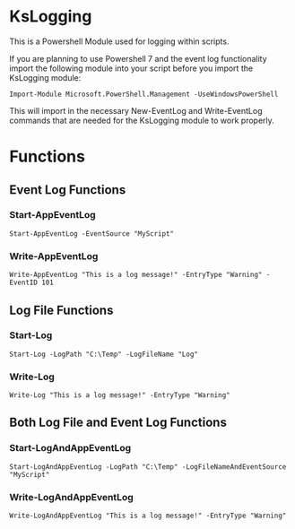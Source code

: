 # KsLogging
This is a Powershell Module used for logging within scripts.

If you are planning to use Powershell 7 and the event log functionality import the following module into your script before you import the KsLogging module:

```
Import-Module Microsoft.PowerShell.Management -UseWindowsPowerShell
```

This will import in the necessary New-EventLog and Write-EventLog commands that are needed for the KsLogging module to work properly.

# Functions
## Event Log Functions
### Start-AppEventLog
```
Start-AppEventLog -EventSource "MyScript"
```
### Write-AppEventLog
```
Write-AppEventLog "This is a log message!" -EntryType "Warning" -EventID 101
```
## Log File Functions
### Start-Log
```
Start-Log -LogPath "C:\Temp" -LogFileName "Log"
```
### Write-Log
```
Write-Log "This is a log message!" -EntryType "Warning"
```
## Both Log File and Event Log Functions
### Start-LogAndAppEventLog
```
Start-LogAndAppEventLog -LogPath "C:\Temp" -LogFileNameAndEventSource "MyScript"
```
### Write-LogAndAppEventLog
```
Write-LogAndAppEventLog "This is a log message!" -EntryType "Warning"
```
